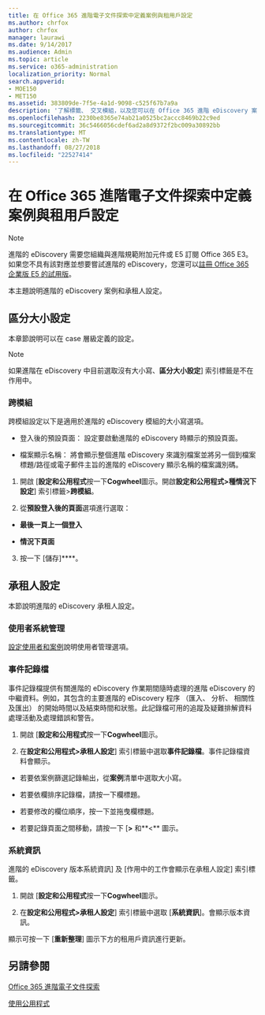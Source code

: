 ```yaml
---
title: 在 Office 365 進階電子文件探索中定義案例與租用戶設定
ms.author: chrfox
author: chrfox
manager: laurawi
ms.date: 9/14/2017
ms.audience: Admin
ms.topic: article
ms.service: o365-administration
localization_priority: Normal
search.appverid:
- MOE150
- MET150
ms.assetid: 383809de-7f5e-4a1d-9098-c525f67b7a9a
description: '了解標籤、 交叉模組，以及您可以在 Office 365 進階 eDiscovery 案件層級定義的承租人設定。  '
ms.openlocfilehash: 2230be8365e74ab21a0525bc2accc8469b22c9ed
ms.sourcegitcommit: 36c5466056cdef6ad2a8d9372f2bc009a30892bb
ms.translationtype: MT
ms.contentlocale: zh-TW
ms.lasthandoff: 08/27/2018
ms.locfileid: "22527414"
---
```

# <a name="define-case-and-tenant-settings-in-office-365-advanced-ediscovery"></a>在 Office 365 進階電子文件探索中定義案例與租用戶設定

> [!NOTE]
> 進階的 eDiscovery 需要您組織與進階規範附加元件或 E5 訂閱 Office 365 E3。如果您不具有該對應並想要嘗試進階的 eDiscovery，您還可以[註冊 Office 365 企業版 E5 的試用版](https://go.microsoft.com/fwlink/p/?LinkID=698279)。 
  
本主題說明進階的 eDiscovery 案例和承租人設定。
  
## <a name="case-settings"></a>區分大小設定

本章節說明可以在 case 層級定義的設定。
  
> [!NOTE]
> 如果進階在 eDiscovery 中目前選取沒有大小寫、**區分大小設定**] 索引標籤是不在作用中。 
  
### <a name="cross-module"></a>跨模組

跨模組設定以下是適用於進階的 eDiscovery 模組的大小寫選項。
  
- 登入後的預設頁面： 設定要啟動進階的 eDiscovery 時顯示的預設頁面。
    
- 檔案顯示名稱： 將會顯示整個進階 eDiscovery 來識別檔案並將另一個到檔案標題/路徑或電子郵件主旨的進階的 eDiscovery 顯示名稱的檔案識別碼。
    
1. 開啟 [**設定和公用程式**按一下**Cogwheel**圖示。開啟**設定和公用程式\>種情況下設定**] 索引標籤\>**跨模組**。 
    
2. 從**預設登入後的頁面**選項進行選取： 
    
  - **最後一頁上一個登入**
    
  - **情況下頁面**
    
3. 按一下 [儲存]****。
    
## <a name="tenant-settings"></a>承租人設定

本節說明進階的 eDiscovery 承租人設定。
  
### <a name="user-administration"></a>使用者系統管理

[設定使用者和案例](set-up-users-and-cases-in-advanced-ediscovery.md)說明使用者管理選項。
  
### <a name="event-log"></a>事件記錄檔

事件記錄檔提供有關進階的 eDiscovery 作業期間隨時處理的進階 eDiscovery 的中繼資料。例如，其包含的主要進階的 eDiscovery 程序 （匯入、 分析、 相關性及匯出） 的開始時間以及結束時間和狀態。此記錄檔可用的追蹤及疑難排解資料處理活動及處理錯誤和警告。
  
1. 開啟 [**設定和公用程式**按一下**Cogwheel**圖示。 
    
2. 在**設定和公用程式\>承租人設定**] 索引標籤中選取**事件記錄檔**。事件記錄檔資料會顯示。
    
  - 若要依案例篩選記錄輸出，從**案例**清單中選取大小寫。 
    
  - 若要依欄排序記錄檔，請按一下欄標題。 
    
  - 若要修改的欄位順序，按一下並拖曳欄標題。
    
  - 若要記錄頁面之間移動，請按一下 [**\>** 和**\<** 圖示。 
    
### <a name="system-information"></a>系統資訊

進階的 eDiscovery 版本系統資訊] 及 [作用中的工作會顯示在承租人設定] 索引標籤。
  
1. 開啟 [**設定和公用程式**按一下**Cogwheel**圖示。 
    
2. 在**設定和公用程式\>承租人設定**] 索引標籤中選取 [**系統資訊**]。會顯示版本資訊。
    
顯示可按一下 [**重新整理**] 圖示下方的租用戶資訊進行更新。 
  
## <a name="see-also"></a>另請參閱

[Office 365 進階電子文件探索](office-365-advanced-ediscovery.md)
  
[使用公用程式](use-advanced-ediscovery-utilities.md)


